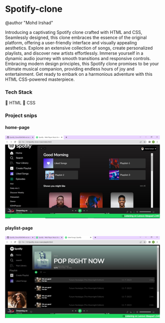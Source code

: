 # Spotify-clone
@author "Mohd Irshad"


Introducing a captivating Spotify clone crafted with HTML and CSS, Seamlessly designed, this clone embraces the essence of the original platform, offering a user-friendly interface and visually appealing aesthetics. Explore an extensive collection of songs, create personalized playlists, and discover new artists effortlessly. Immerse yourself in a dynamic audio journey with smooth transitions and responsive controls. Embracing modern design principles, this Spotify clone promises to be your ultimate musical companion, providing endless hours of joy and entertainment. Get ready to embark on a harmonious adventure with this HTML CSS-powered masterpiece.

### Tech Stack
:red_circle: HTML
:red_circle: CSS

### Project snips

#### home-page 
![image](/Icons/HomePage.jpg)
#### playlist-page
![image](/Icons/PlayList.jpg)
